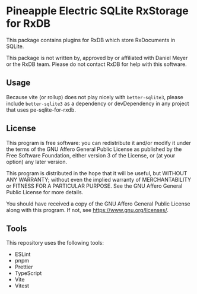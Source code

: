 # Pineapple Electric SQLite RxStorage for RxDB

This package contains plugins for RxDB which store RxDocuments in SQLite.

This package is not written by, approved by or affiliated with Daniel Meyer or
the RxDB team. Please do not contact RxDB for help with this software.

## Usage

Because vite (or rollup) does not play nicely with `better-sqlite3`, please
include `better-sqlite3` as a dependency or devDependency in any project that
uses pe-sqlite-for-rxdb.

## License

This program is free software: you can redistribute it and/or modify it under
the terms of the GNU Affero General Public License as published by the Free
Software Foundation, either version 3 of the License, or (at your option) any
later version.

This program is distributed in the hope that it will be useful, but WITHOUT ANY
WARRANTY; without even the implied warranty of MERCHANTABILITY or FITNESS FOR A
PARTICULAR PURPOSE. See the GNU Affero General Public License for more details.

You should have received a copy of the GNU Affero General Public License along
with this program. If not, see <https://www.gnu.org/licenses/>.

## Tools

This repository uses the following tools:

- ESLint
- pnpm
- Prettier
- TypeScript
- Vite
- Vitest
